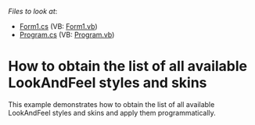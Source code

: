 <!-- default file list -->
*Files to look at*:

* [Form1.cs](./CS/Form1.cs) (VB: [Form1.vb](./VB/Form1.vb))
* [Program.cs](./CS/Program.cs) (VB: [Program.vb](./VB/Program.vb))
<!-- default file list end -->
# How to obtain the list of all available LookAndFeel styles and skins


<p>This example demonstrates how to obtain the list of all available LookAndFeel styles and skins and apply them programmatically.</p>

<br/>


